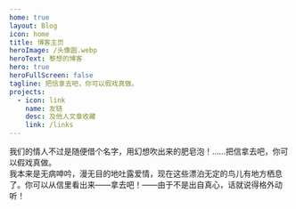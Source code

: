 ```yaml
---
home: true
layout: Blog
icon: home
title: 博客主页
heroImage: /头像圆.webp
heroText: 黎想的博客
hero: true
heroFullScreen: false
tagline: 把信拿去吧，你可以假戏真做。
projects:
  - icon: link
    name: 友链
    desc: 及他人文章收藏
    link: /links
---
```


我们的情人不过是随便借个名字，用幻想吹出来的肥皂泡！……把信拿去吧，你可以假戏真做。  
我本来是无病呻吟，漫无目的地吐露爱情，现在这些漂泊无定的鸟儿有地方栖息了。你可以从信里看出来——拿去吧！——由于不是出自真心，话就说得格外动听！
